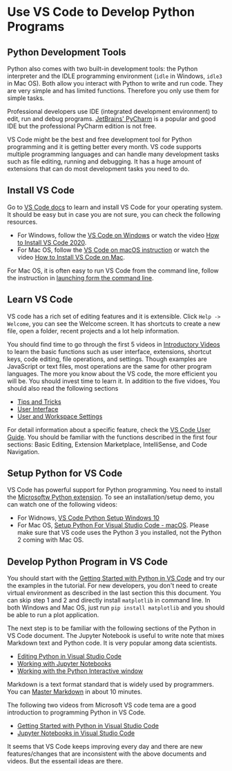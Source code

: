 # Use VS Code to Develop Python Programs

## Python Development Tools

Python also comes with two built-in development tools: the Python interpreter and the IDLE programming environment (`idle` in Windows, `idle3` in Mac OS). Both allow you interact with Python to write and run code. They are very simple and has limited functions. Therefore you only use them for simple tasks.

Professional developers use IDE (integrated development environment) to edit, run and debug programs. [JetBrains' PyCharm](https://www.jetbrains.com/pycharm/) is a popular and good IDE but the professional PyCharm edition is not free.

VS Code might be the best and free development tool for Python programming and it is getting better every month. VS code supports multiple programming languages and can handle many development tasks such as file editing, running and debugging. It has a huge amount of extensions that can do most development tasks you need to do.

## Install VS Code

Go to [VS Code docs](https://code.visualstudio.com/docs) to learn and install VS Code for your operating system. It should be easy but in case you are not sure, you can check the following resources.

- For Windows, follow the [VS Code on Windows](https://code.visualstudio.com/docs/setup/windows) or watch the video [How to Install VS Code 2020](https://youtu.be/7yLXtkSsRKE).
- For Mac OS, follow the [VS Code on macOS instruction](https://code.visualstudio.com/docs/setup/mac) or watch the video [How to Install VS Code on Mac](https://youtu.be/IATbkNl8qng).

For Mac OS, it is often easy to run VS Code from the command line, follow the instruction in [launching form the command line](https://code.visualstudio.com/docs/setup/mac#_launching-from-the-command-line).

## Learn VS Code

VS code has a rich set of editing features and it is extensible. Click `Help -> Welcome`, you can see the Welcome screen. It has shortcuts to create a new file, open a folder, recent projects and a lot help information.

You should find time to go through the first 5 videos in [Introductory Videos](https://code.visualstudio.com/docs/getstarted/introvideos) to learn the basic functions such as user interface, extensions, shortcut keys, code editing, file operations, and settings. Though examples are JavaScript or text files, most operations are the same for other program languages. The more you know about the VS code, the more efficient you will be. You should invest time to learn it. In addition to the five vidoes, You should also read the following sections

- [Tips and Tricks](https://code.visualstudio.com/docs/getstarted/tips-and-tricks)
- [User Interface](https://code.visualstudio.com/docs/getstarted/userinterface)
- [User and Workspace Settings](https://code.visualstudio.com/docs/getstarted/settings)

For detail information about a specific feature, check the [VS Code User Guide](https://code.visualstudio.com/docs/editor/codebasics). You should be familiar with the functions described in the first four sections: Basic Editing, Extension Marketplace, IntelliSense, and Code Navigation.

## Setup Python for VS Code

VS Code has powerful support for Python programming. You need to install the [Microsoftw Python extension](https://marketplace.visualstudio.com/items?itemName=ms-python.python).
To see an installation/setup demo, you can watch one of the following videos:

- For Widnows, [VS Code Python Setup Windows 10](https://youtu.be/Jd4trL90HSw)
- For Mac OS, [Setup Python For Visual Studio Code - macOS](https://youtu.be/veJvQ88ULOM). Please make sure that VS code uses the Python 3 you installed, not the Python 2 coming with Mac OS.

## Develop Python Program in VS Code

You should start with the [Getting Started with Python in VS Code](https://code.visualstudio.com/docs/python/python-tutorial) and try our the examples in the tutorial. For new developers, you don't need to create virtual environment as described in the last section this this document. You can skip step 1 and 2 and directly install `matplotlib` in command line. In both Windows and Mac OS, just run `pip install matplotlib` and you should be able to run a plot application.

The next step is to be familiar with the following sections of the Python in VS Code document. The Jupyter Notebook is useful to write note that mixes Markdown text and Python code. It is very popular among data scientists.

- [Editing Python in Visual Studio Code](https://code.visualstudio.com/docs/python/editing)
- [Working with Jupyter Notebooks](https://code.visualstudio.com/docs/python/jupyter-support)
- [Working with the Python Interactive window](https://code.visualstudio.com/docs/python/jupyter-support-py)

Markdown is a text format standard that is widely used by programmers. You can [Master Markdown](https://guides.github.com/features/mastering-markdown/) in about 10 minutes.

The following two videos from Microsoft VS code tema are a good introduction to programming Python in VS Code.

- [Getting Started with Python in Visual Studio Code](https://channel9.msdn.com/Shows/Visual-Studio-Toolbox/Getting-Started-with-Python-in-Visual-Studio-Code)
- [Jupyter Notebooks in Visual Studio Code](https://channel9.msdn.com/Shows/Visual-Studio-Toolbox/Jupyter-Notebooks-in-Visual-Studio-Code)

It seems that VS Code keeps improving every day and there are new features/changes that are inconsistent with the above documents and videos. But the essentail ideas are there.

